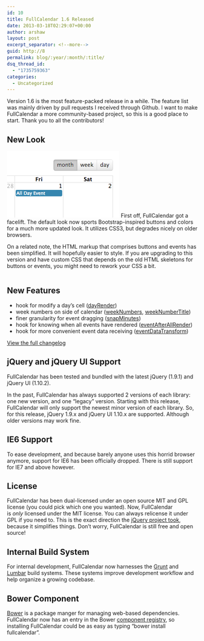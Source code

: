 ```yaml
---
id: 10
title: FullCalendar 1.6 Released
date: 2013-03-18T02:29:07+00:00
author: arshaw
layout: post
excerpt_separator: <!--more-->
guid: http://8
permalink: blog/:year/:month/:title/
dsq_thread_id:
  - "1735759363"
categories:
  - Uncategorized
---
```

<div style="margin: 1em 0; text-align: left;">
  Version 1.6 is the most feature-packed release in a while. The feature list was mainly driven by pull requests I received through Github. I want to make FullCalendar a more community-based project, so this is a good place to start. Thank you to all the contributors!<!--more-->
</div>

<div>
  <!--BLOG_SUMMARY_END-->
</div>

<h2 style="text-align: left;">
  New Look
</h2>

<img class="size-full wp-image-22 alignright" alt="6972035_orig" src="/assets/images/blog/2013/03/6972035_orig.png" width="297" height="176" /> First off, FullCalendar got a facelift. The default look now sports Bootstrap-inspired buttons and colors for a much more updated look. It utilizes CSS3, but degrades nicely on older browsers.

On a related note, the HTML markup that comprises buttons and events has been simplified. It will hopefully easier to style. If you are upgrading to this version and have custom CSS that depends on the old HTML skeletons for buttons or events, you might need to rework your CSS a bit.

<hr style="clear: both; visibility: hidden; width: 100%;" />

<h2 style="text-align: left;">
  New Features
</h2>

<div style="margin: 1em 0; text-align: left;">
  <ul>
    <li>
      hook for modify a day&#8217;s cell (<a title="" href="http://arshaw.com/fullcalendar/docs/display/dayRender/">dayRender</a>)
    </li>
    <li>
      week numbers on side of calendar (<a title="" href="http://arshaw.com/fullcalendar/docs/display/weekNumbers/">weekNumbers</a>, <a href="http://arshaw.com/fullcalendar/docs/text/weekNumberTitle/">weekNumberTitle</a>)
    </li>
    <li>
      finer granularity for event dragging (<a title="" href="http://arshaw.com/fullcalendar/docs/agenda/snapMinutes/">snapMinutes</a>)
    </li>
    <li>
      hook for knowing when all events have rendered (<a title="" href="http://arshaw.com/fullcalendar/docs/event_rendering/eventAfterAllRender/">eventAfterAllRender</a>)
    </li>
    <li>
      hook for more convenient event data receiving (<a title="" href="http://arshaw.com/fullcalendar/docs/event_data/eventDataTransform/">eventDataTransform</a>)
    </li>
  </ul>
  
  <p>
    <a title="" href="http://arshaw.com/js/fullcalendar-1.6.0/changelog.txt">View the full changelog</a>
  </p>
</div>

<h2 style="text-align: left;">
  jQuery and jQuery UI Support
</h2>

<div style="margin: 1em 0; text-align: left;">
  FullCalendar has been tested and bundled with the latest jQuery (1.9.1) and jQuery UI (1.10.2).
</div>

In the past, FullCalendar has always supported 2 versions of each library: one new version, and one &#8220;legacy&#8221; version. Starting with this release, FullCalendar will only support the newest minor version of each library. So, for this release, jQuery 1.9.x and jQuery UI 1.10.x are supported. Although older versions may work fine.

<h2 style="text-align: left;">
  IE6 Support
</h2>

<div style="margin: 1em 0; text-align: left;">
  To ease development, and because barely anyone uses this horrid browser anymore, support for IE6 has been officially dropped. There is still support for IE7 and above however.
</div>

<h2 style="text-align: left;">
  License
</h2>

<div style="margin: 1em 0; text-align: left;">
  FullCalendar has been dual-licensed under an open source MIT and GPL license (you could pick which one you wanted). Now, FullCalendar is <em>only</em> licensed under the MIT license. You can always relicense it under GPL if you need to. This is the exact direction the <a title="" href="http://blog.jquery.com/2012/09/10/jquery-licensing-changes/">jQuery project took</a>, because it simplifies things. Don&#8217;t worry, FullCalendar is still free and open source!
</div>

<h2 style="text-align: left;">
  Internal Build System
</h2>

<div style="margin: 1em 0; text-align: left;">
  For internal development, FullCalendar now harnesses the <a href="http://gruntjs.com/">Grunt</a> and <a href="http://walmartlabs.github.com/lumbar/">Lumbar</a> build systems. These systems improve development workflow and help organize a growing codebase.
</div>

<h2 style="text-align: left;">
  Bower Component
</h2>

<div style="margin: 1em 0; text-align: left;">
  <a href="http://twitter.github.com/bower/">Bower</a> is a package manger for managing web-based dependencies. FullCalendar now has an entry in the Bower <a href="http://sindresorhus.com/bower-components/">component registry</a>, so installing FullCalendar could be as easy as typing &#8220;bower install fullcalendar&#8221;.
</div>
